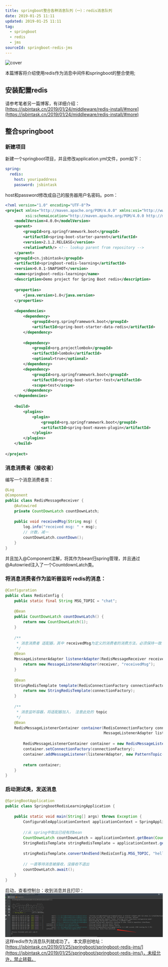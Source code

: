 ```yaml
---
title: springboot整合各种消息队列（一）：redis消息队列
date: 2019-01-25 11:11
updated: 2019-01-25 11:11
tag: 
  - springboot
  - redis
  - jms
sourceId: springboot-redis-jms
---
```

![cover](http://qiniu.jsbintask.cn/stream_of_autumn_by_leonidafremov-dcxtu6t.jpg)
<!-- more -->
本篇博客将介绍使用redis作为消息中间件和springboot的整合使用;
## 安装配置redis
请参考笔者另一篇博客，有详细介绍：[https://jsbintask.cn/2019/01/24/middleware/redis-install/#more](https://jsbintask.cn/2019/01/24/middleware/redis-install/#more)

## 整合springboot
### 新建项目
新建一个springboot项目，并且修改application.yml文件，pom如下：
```yaml
spring:
  redis:
    host: youripaddress
    password: jsbintask
```
host和password修改成自己的服务器用户名密码。pom：
```xml
<?xml version="1.0" encoding="UTF-8"?>
<project xmlns="http://maven.apache.org/POM/4.0.0" xmlns:xsi="http://www.w3.org/2001/XMLSchema-instance"
         xsi:schemaLocation="http://maven.apache.org/POM/4.0.0 http://maven.apache.org/xsd/maven-4.0.0.xsd">
    <modelVersion>4.0.0</modelVersion>
    <parent>
        <groupId>org.springframework.boot</groupId>
        <artifactId>spring-boot-starter-parent</artifactId>
        <version>2.1.2.RELEASE</version>
        <relativePath/> <!-- lookup parent from repository -->
    </parent>
    <groupId>cn.jsbintask</groupId>
    <artifactId>springboot-redis-learning</artifactId>
    <version>0.0.1-SNAPSHOT</version>
    <name>springboot-redis-learning</name>
    <description>Demo project for Spring Boot redis</description>

    <properties>
        <java.version>1.8</java.version>
    </properties>

    <dependencies>
        <dependency>
            <groupId>org.springframework.boot</groupId>
            <artifactId>spring-boot-starter-data-redis</artifactId>
        </dependency>

        <dependency>
            <groupId>org.projectlombok</groupId>
            <artifactId>lombok</artifactId>
            <optional>true</optional>
        </dependency>
        <dependency>
            <groupId>org.springframework.boot</groupId>
            <artifactId>spring-boot-starter-test</artifactId>
            <scope>test</scope>
        </dependency>
    </dependencies>

    <build>
        <plugins>
            <plugin>
                <groupId>org.springframework.boot</groupId>
                <artifactId>spring-boot-maven-plugin</artifactId>
            </plugin>
        </plugins>
    </build>

</project>
```
### 消息消费者（接收者）
编写一个消息消费者类：
```java
@Log
@Component
public class RedisMessageReceiver {
    @Autowired
    private CountDownLatch countDownLatch;

    public void receivedMsg(String msg) {
        log.info("received msg: " + msg);
        // 计数，减一
        countDownLatch.countDown();
    }
}
```
并且加入@Component注解，将其作为bean归spring管理，并且通过@Autowried注入了一个CountdownLatch类。
### 将消息消费者作为监听器监听 redis的消息：
```java
@Configuration
public class RedisConfig {
    public static final String MSG_TOPIC = "chat";

    @Bean
    public CountDownLatch countDownLatch() {
        return new CountDownLatch(1);
    }

    /**
     * 消息消费者 适配器，其中 receivedMsg为定义的消费者的消费方法，必须保持一致
     */
    @Bean
    MessageListenerAdapter listenerAdapter(RedisMessageReceiver receiver) {
        return new MessageListenerAdapter(receiver, "receivedMsg");
    }

    @Bean
    StringRedisTemplate template(RedisConnectionFactory connectionFactory) {
        return new StringRedisTemplate(connectionFactory);
    }

    /**
     * 消息监听容器，将适配器加入， 注意此处的 topic
     */
    @Bean
    RedisMessageListenerContainer container(RedisConnectionFactory connectionFactory,
                                            MessageListenerAdapter listenerAdapter) {

        RedisMessageListenerContainer container = new RedisMessageListenerContainer();
        container.setConnectionFactory(connectionFactory);
        container.addMessageListener(listenerAdapter, new PatternTopic(MSG_TOPIC));

        return container;
    }
}
```
### 启动测试类，发送消息
```java
@SpringBootApplication
public class SpringbootRedisLearningApplication {

    public static void main(String[] args) throws Exception {
        ConfigurableApplicationContext applicationContext = SpringApplication.run(SpringbootRedisLearningApplication.class, args);

        //从 spring中取出已经有的bean
        CountDownLatch countDownLatch = applicationContext.getBean(CountDownLatch.class);
        StringRedisTemplate stringRedisTemplate = applicationContext.getBean(StringRedisTemplate.class);
        
        stringRedisTemplate.convertAndSend(RedisConfig.MSG_TOPIC, "hello from jsbintask.");

        // 一直等待消息被接收，没接收不退出
        countDownLatch.await();
    }
}
```
启动，查看控制台：收到消息并且打印：
![/pass](https://raw.githubusercontent.com/jsbintask22/static/master/middleware/redis-demo5.png)
这样redis作为消息队列就成功了。
本文原创地址：[https://jsbintask.cn/2019/01/25/springboot/springboot-redis-jms/](https://jsbintask.cn/2019/01/25/springboot/springboot-redis-jms/)，未经允许，禁止转载。